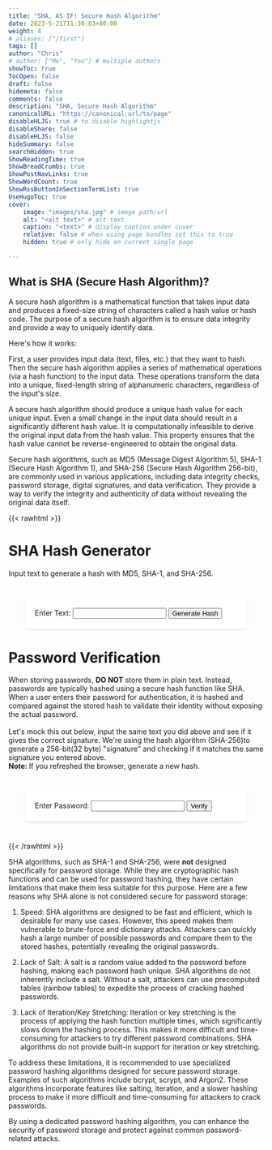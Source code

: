 ```yaml
---
title: "SHA, AS IF! Secure Hash Algorithm"
date: 2023-5-21T11:30:03+00:00
weight: 4
# aliases: ["/first"]
tags: []
author: "Chris"
# author: ["Me", "You"] # multiple authors
showToc: true
TocOpen: false
draft: false
hidemeta: false
comments: false
description: "SHA, Secure Hash Algorithm"
canonicalURL: "https://canonical.url/to/page"
disableHLJS: true # to disable highlightjs
disableShare: false
disableHLJS: false
hideSummary: false
searchHidden: true
ShowReadingTime: true
ShowBreadCrumbs: true
ShowPostNavLinks: true
ShowWordCount: true
ShowRssButtonInSectionTermList: true
UseHugoToc: true
cover:
    image: "images/sha.jpg" # image path/url
    alt: "<alt text>" # alt text
    caption: "<text>" # display caption under cover
    relative: false # when using page bundles set this to true
    hidden: true # only hide on current single page

---
```

## What is SHA (Secure Hash Algorithm)? 

A secure hash algorithm is a mathematical function that takes input data and produces a fixed-size string of characters called a hash value or hash code. The purpose of a secure hash algorithm is to ensure data integrity and provide a way to uniquely identify data.

Here's how it works:

First, a user provides input data (text, files, etc.) that they want to hash. Then the secure hash algorithm applies a series of mathematical operations (via a hash function) to the input data. These operations transform the data into a unique, fixed-length string of  alphanumeric characters, regardless of the input's size.


A secure hash algorithm should produce a unique hash value for each unique input. Even a small change in the input data should result in a significantly different hash value. It is computationally infeasible to derive the original input data from the hash value. This property ensures that the hash value cannot be reverse-engineered to obtain the original data.

Secure hash algorithms, such as MD5 (Message Digest Algorithm 5), SHA-1 (Secure Hash Algorithm 1), and SHA-256 (Secure Hash Algorithm 256-bit), are commonly used in various applications, including data integrity checks, password storage, digital signatures, and data verification. They provide a way to verify the integrity and authenticity of data without revealing the original data itself.



{{< rawhtml >}}
<html>
<head>
<style>
  form {
    max-width: 400px;
    margin: 40px auto;
    padding: 20px;
    background-color: #ffffff;
    border-radius: 8px;
    box-shadow: 0 2px 4px rgba(0, 0, 0, 0.1);
  }
  
  label {
    display: block;
    margin-bottom: 8px;
  }
  
  input[type="password"] {
    width: 100%;
    padding: 10px;
    border: 1px solid #ccc;
    border-radius: 4px;
    box-sizing: border-box;
  }
  
  button[type="submit"] {
    display: block;
    width: 100%;
    padding: 10px;
    margin-top: 16px;
    background-color: #000000;
    color: #ffffff;
    border: none;
    border-radius: 4px;
    cursor: pointer;
  }

  #text-input {
    color: #000000;
    width: 100%;
    padding: 10px;
    border: 1px solid #ccc;
    border-radius: 4px;
    box-sizing: border-box;
    font-size: 14px;
  }
  #verification-result {
    text-align: center;
  }
</style>

<script src="https://cdnjs.cloudflare.com/ajax/libs/crypto-js/4.0.0/crypto-js.min.js"></script>
</head>
<body>
<h1>SHA Hash Generator</h1>
  <p>Input text to generate a hash with MD5, SHA-1, and SHA-256.</p>

<form id="hash-form">
  <label for="text-input">Enter Text:</label>
  <input type="text" id="text-input" required>
  <button type="submit">Generate Hash</button>
</form>
<div id="hash-container"></div>

<h1>Password Verification</h1>
  <p>
  When storing passwords, <strong>DO NOT</strong> store them in plain text. Instead, passwords are typically hashed using a secure hash function like SHA. When a user enters their password for authentication, it is hashed and compared against the stored hash to validate their identity without exposing the actual password.
    <br>
    <br>
  Let's mock this out below, 
  input the same text you did above and see if it gives the correct signature.
  We're using the hash algorithm (SHA-256)to generate a 256-bit(32 byte) "signature" and checking if it matches the same signature you entered above.
  <br><strong>Note: </strong>If you refreshed the browser, generate a new hash.
</p>

<form id="verification-form">
  <label for="password-input">Enter Password:</label>
  <input type="password" id="password-input" required>
  <button type="submit">Verify</button>
</form>
<div id="verification-result"></div>

<script>
   const hashForm = document.getElementById('hash-form');
    const textInput = document.getElementById('text-input');
    const hashContainer = document.getElementById('hash-container');
  
    const verificationForm = document.getElementById('verification-form');
    const passwordInput = document.getElementById('password-input');
    
    let hash = null; // Declare the hash variable outside the event listener
  
    hashForm.addEventListener('submit', event => {
      event.preventDefault();
  
      const text = textInput.value;
  
      // Generate the SHA-256 hash
      hash = CryptoJS.SHA256(text).toString();
      const md5 = CryptoJS.MD5(text).toString();
      const sha1 = CryptoJS.SHA1(text).toString();
      
        
      // Display the hash
      hashContainer.innerHTML = `
        <p>Input Text: ${text}</p>
        <p>MD5 Hash: ${md5}</p>
        <p>SHA-1 Hash: ${sha1}</p>
        <p>SHA-256 Hash: ${hash}</p> 
      `;
  
      // Clear the input field
      textInput.value = '';
    });
    
    verificationForm.addEventListener('submit', event => {
      event.preventDefault();
        
      const enteredPassword = passwordInput.value;
  
      // Define the correct password hash
      const correctPasswordHash = hash; //'a665a45920422f9d417e4867efdc4fb8a04a1f3fff1fa07e998e86f7f7a27ae3'; // Replace with your desired password hash
  
      // Generate the SHA-256 hash of the entered password
      const enteredPasswordHash = CryptoJS.SHA256(enteredPassword).toString();
  
      if (enteredPasswordHash === correctPasswordHash) {
        alert('Password is correct! Access granted.');
      } else {
        alert('Incorrect password. Access denied.');
      }
  
      // Clear the input field
      passwordInput.value = '';
    });
</script>
</body>
</html>
{{< /rawhtml >}}



SHA algorithms, such as SHA-1 and SHA-256, were __not__ designed specifically for password storage. While they are cryptographic hash functions and can be used for password hashing, they have certain limitations that make them less suitable for this purpose. Here are a few reasons why SHA alone is not considered secure for password storage:

1. Speed: SHA algorithms are designed to be fast and efficient, which is desirable for many use cases. However, this speed makes them vulnerable to brute-force and dictionary attacks. Attackers can quickly hash a large number of possible passwords and compare them to the stored hashes, potentially revealing the original passwords.

2. Lack of Salt: A salt is a random value added to the password before hashing, making each password hash unique. SHA algorithms do not inherently include a salt. Without a salt, attackers can use precomputed tables (rainbow tables) to expedite the process of cracking hashed passwords.

3. Lack of Iteration/Key Stretching: Iteration or key stretching is the process of applying the hash function multiple times, which significantly slows down the hashing process. This makes it more difficult and time-consuming for attackers to try different password combinations. SHA algorithms do not provide built-in support for iteration or key stretching.

To address these limitations, it is recommended to use specialized password hashing algorithms designed for secure password storage. Examples of such algorithms include bcrypt, scrypt, and Argon2. These algorithms incorporate features like salting, iteration, and a slower hashing process to make it more difficult and time-consuming for attackers to crack passwords.

By using a dedicated password hashing algorithm, you can enhance the security of password storage and protect against common password-related attacks.

